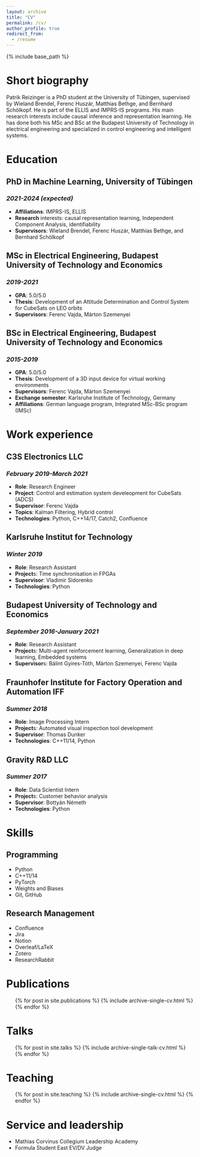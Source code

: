 ```yaml
---
layout: archive
title: "CV"
permalink: /cv/
author_profile: true
redirect_from:
  - /resume
---
```


{% include base_path %}

# Short biography
Patrik Reizinger is a PhD student at the University of Tübingen, supervised by Wieland Brendel, Ferenc Huszár, Matthias Bethge, and Bernhard Schölkopf. He is part of the ELLIS and IMPRS-IS programs. His main research interests include causal inference and representation learning. He has done both his MSc and BSc at the Budapest University of Technology in electrical engineering and specialized in control engineering and intelligent systems.



Education
======
## PhD in Machine Learning, University of Tübingen
### _2021-2024 (expected)_
- **Affiliations**: IMPRS-IS, ELLIS
- **Research** interests: causal representation learning, Independent Component Analysis, identifiability
- **Supervisors**: Wieland Brendel, Ferenc Huszár, Matthias Bethge, and Bernhard Schölkopf


## MSc in Electrical Engineering, Budapest University of Technology and Economics
### _2019-2021_
- **GPA**: 5.0/5.0
- **Thesis**: Development of an Attitude Determination and Control System for CubeSats on LEO orbits
- **Supervisors**: Ferenc Vajda, Márton Szemenyei

## BSc in Electrical Engineering,  Budapest University of Technology and Economics
### _2015-2019_
- **GPA**: 5.0/5.0
- **Thesis**: Development of a 3D input device for virtual working environments
- **Supervisors**: Ferenc Vajda, Márton Szemenyei
- **Exchange semester**: Karlsruhe Institute of Technology, Germany
- **Affiliations**: German language program, Integrated MSc-BSc program (IMSc)



Work experience
======

## C3S Electronics LLC 
### _February 2019-March 2021_
* **Role**: Research Engineer
* **Project**: Control and estimation system develeopment for CubeSats (ADCS)
* **Supervisor**: Ferenc Vajda
* **Topics**: Kalman Filtering, Hybrid control
* **Technologies**: Python, C++14/17, Catch2, Confluence

## Karlsruhe Institut for Technology
### _Winter 2019_
* **Role**: Research Assistant
* **Project**s: Time synchronisation in FPGAs
* **Supervisor**: Vladimir Sidorenko
* **Technologies**: Python
## Budapest University of Technology and Economics
### _September 2016-January 2021_
* **Role**: Research Assistant
* **Project**s: Multi-agent reinforcement learning, Generalization in deep learning, Embedded systems
* **Supervisor**s: Bálint Gyires-Tóth, Márton Szemenyei, Ferenc Vajda
## Fraunhofer Institute for Factory Operation and Automation IFF
### _Summer 2018_
* **Role**: Image Processing Intern
* **Project**s: Automated visual inspection tool development
* **Supervisor**: Thomas Dunker
* **Technologies**: C++11/14, Python
## Gravity R&D LLC 
### _Summer 2017_
* **Role**: Data Scientist Intern
* **Project**s: Customer behavior analysis
* **Supervisor**: Bottyán Németh
* **Technologies**: Python

  
  
Skills
======
## Programming
- Python
- C++11/14
- PyTorch
- Weights and Biases
- Git, GitHub
## Research Management
- Confluence
- Jira
- Notion
- Overleaf/LaTeX
- Zotero
- ResearchRabbit


Publications
======
  <ul>{% for post in site.publications %}
    {% include archive-single-cv.html %}
  {% endfor %}</ul>
  
Talks
======
  <ul>{% for post in site.talks %}
    {% include archive-single-talk-cv.html %}
  {% endfor %}</ul>
  
Teaching
======
  <ul>{% for post in site.teaching %}
    {% include archive-single-cv.html %}
  {% endfor %}</ul>
  
Service and leadership
======
* Mathias Corvinus Collegium Leadership Academy
* Formula Student East EV/DV Judge
